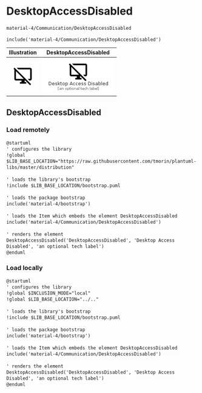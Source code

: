 # DesktopAccessDisabled


```text
material-4/Communication/DesktopAccessDisabled
```

```text
include('material-4/Communication/DesktopAccessDisabled')
```



| Illustration | DesktopAccessDisabled |
| :---: | :---: |
| ![illustration for Illustration](../../material-4/Communication/DesktopAccessDisabled.png) | ![illustration for DesktopAccessDisabled](../../material-4/Communication/DesktopAccessDisabled.Local.png) |




## DesktopAccessDisabled

### Load remotely
```plantuml
@startuml
' configures the library
!global $LIB_BASE_LOCATION="https://raw.githubusercontent.com/tmorin/plantuml-libs/master/distribution"

' loads the library's bootstrap
!include $LIB_BASE_LOCATION/bootstrap.puml

' loads the package bootstrap
include('material-4/bootstrap')

' loads the Item which embeds the element DesktopAccessDisabled
include('material-4/Communication/DesktopAccessDisabled')

' renders the element
DesktopAccessDisabled('DesktopAccessDisabled', 'Desktop Access Disabled', 'an optional tech label')
@enduml
```

### Load locally
```plantuml
@startuml
' configures the library
!global $INCLUSION_MODE="local"
!global $LIB_BASE_LOCATION="../.."

' loads the library's bootstrap
!include $LIB_BASE_LOCATION/bootstrap.puml

' loads the package bootstrap
include('material-4/bootstrap')

' loads the Item which embeds the element DesktopAccessDisabled
include('material-4/Communication/DesktopAccessDisabled')

' renders the element
DesktopAccessDisabled('DesktopAccessDisabled', 'Desktop Access Disabled', 'an optional tech label')
@enduml
```

